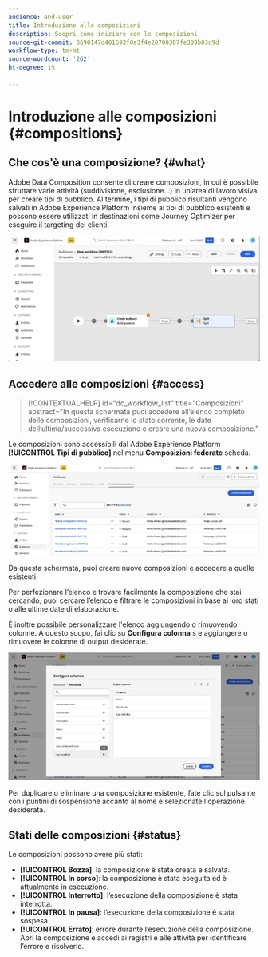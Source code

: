 ```yaml
---
audience: end-user
title: Introduzione alle composizioni
description: Scopri come iniziare con le composizioni
source-git-commit: 8690147d401693f0e3f4e20700307fe309b03d9d
workflow-type: tm+mt
source-wordcount: '262'
ht-degree: 1%

---
```


# Introduzione alle composizioni {#compositions}

## Che cos&#39;è una composizione? {#what}

Adobe Data Composition consente di creare composizioni, in cui è possibile sfruttare varie attività (suddivisione, esclusione...) in un’area di lavoro visiva per creare tipi di pubblico. Al termine, i tipi di pubblico risultanti vengono salvati in Adobe Experience Platform insieme ai tipi di pubblico esistenti e possono essere utilizzati in destinazioni come Journey Optimizer per eseguire il targeting dei clienti.

![](assets/composition-example.png)

## Accedere alle composizioni {#access}

>[!CONTEXTUALHELP]
>id="dc_workflow_list"
>title="Composizioni"
>abstract="In questa schermata puoi accedere all’elenco completo delle composizioni, verificarne lo stato corrente, le date dell’ultima/successiva esecuzione e creare una nuova composizione."

Le composizioni sono accessibili dal Adobe Experience Platform **[!UICONTROL Tipi di pubblico]** nel menu **Composizioni federate** scheda.

![](assets/compositions-list.png)

Da questa schermata, puoi creare nuove composizioni e accedere a quelle esistenti.

Per perfezionare l’elenco e trovare facilmente la composizione che stai cercando, puoi cercare l’elenco e filtrare le composizioni in base ai loro stati o alle ultime date di elaborazione.

È inoltre possibile personalizzare l&#39;elenco aggiungendo o rimuovendo colonne. A questo scopo, fai clic su **Configura colonna** s e aggiungere o rimuovere le colonne di output desiderate.

![](assets/compositions-columns.png)

Per duplicare o eliminare una composizione esistente, fate clic sul pulsante con i puntini di sospensione accanto al nome e selezionate l&#39;operazione desiderata.

## Stati delle composizioni {#status}

Le composizioni possono avere più stati:

* **[!UICONTROL Bozza]**: la composizione è stata creata e salvata.
* **[!UICONTROL In corso]**: la composizione è stata eseguita ed è attualmente in esecuzione.
* **[!UICONTROL Interrotto]**: l’esecuzione della composizione è stata interrotta.
* **[!UICONTROL In pausa]**: l’esecuzione della composizione è stata sospesa.
* **[!UICONTROL Errato]**: errore durante l’esecuzione della composizione. Apri la composizione e accedi ai registri e alle attività per identificare l’errore e risolverlo.
